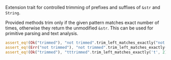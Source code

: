 Extension trait for controlled trimming of prefixes and suffixes of `&str` and `String`.

Provided methods trim only if the given pattern matches exact number of times, otherwise they return
the unmodified `&str`. This can be used for primitive parsing and text analysis.

```rust
assert_eq!(Ok("trimmed"), "not trimmed".trim_left_matches_exactly("not ", 1));
assert_eq!(Err("not trimmed"), "not trimmed".trim_left_matches_exactly("very ", 1));
assert_eq!(Ok("trimmed"), "tttrimmed".trim_left_matches_exactly('t', 2));
```
